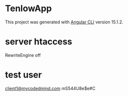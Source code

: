 # TenlowApp

This project was generated with [Angular CLI](https://github.com/angular/angular-cli) version 15.1.2.

# server htaccess
<IfModule mod_rewrite.c>
	RewriteEngine off
</IfModule>


# 	test user
client1@mycodedmind.com
mS544U8e$e#C